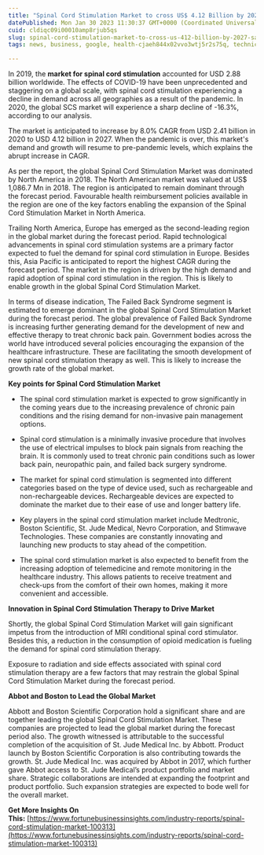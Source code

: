 ```yaml
---
title: "Spinal Cord Stimulation Market to cross US$ 4.12 Billion by 2027, Says Fortune Business Insights"
datePublished: Mon Jan 30 2023 11:30:37 GMT+0000 (Coordinated Universal Time)
cuid: cldiqc09i00010amp8rjub5qs
slug: spinal-cord-stimulation-market-to-cross-us-412-billion-by-2027-says-fortune-business-insights
tags: news, business, google, health-cjaeh844x02vvo3wtj5r2s75q, technical-writing-1

---
```


In 2019, the **market for spinal cord stimulation** accounted for USD 2.88 billion worldwide. The effects of COVID-19 have been unprecedented and staggering on a global scale, with spinal cord stimulation experiencing a decline in demand across all geographies as a result of the pandemic. In 2020, the global SCS market will experience a sharp decline of -16.3%, according to our analysis.

The market is anticipated to increase by 8.0% CAGR from USD 2.41 billion in 2020 to USD 4.12 billion in 2027. When the pandemic is over, this market's demand and growth will resume to pre-pandemic levels, which explains the abrupt increase in CAGR.

As per the report, the global Spinal Cord Stimulation Market was dominated by North America in 2018. The North American market was valued at US$ 1,086.7 Mn in 2018. The region is anticipated to remain dominant through the forecast period. Favourable health reimbursement policies available in the region are one of the key factors enabling the expansion of the Spinal Cord Stimulation Market in North America.

Trailing North America, Europe has emerged as the second-leading region in the global market during the forecast period. Rapid technological advancements in spinal cord stimulation systems are a primary factor expected to fuel the demand for spinal cord stimulation in Europe. Besides this, Asia Pacific is anticipated to report the highest CAGR during the forecast period. The market in the region is driven by the high demand and rapid adoption of spinal cord stimulation in the region. This is likely to enable growth in the global Spinal Cord Stimulation Market.

In terms of disease indication, The Failed Back Syndrome segment is estimated to emerge dominant in the global Spinal Cord Stimulation Market during the forecast period. The global prevalence of Failed Back Syndrome is increasing further generating demand for the development of new and effective therapy to treat chronic back pain. Government bodies across the world have introduced several policies encouraging the expansion of the healthcare infrastructure. These are facilitating the smooth development of new spinal cord stimulation therapy as well. This is likely to increase the growth rate of the global market.

**Key points for Spinal Cord Stimulation Market**

* The spinal cord stimulation market is expected to grow significantly in the coming years due to the increasing prevalence of chronic pain conditions and the rising demand for non-invasive pain management options.
    
* Spinal cord stimulation is a minimally invasive procedure that involves the use of electrical impulses to block pain signals from reaching the brain. It is commonly used to treat chronic pain conditions such as lower back pain, neuropathic pain, and failed back surgery syndrome.
    
* The market for spinal cord stimulation is segmented into different categories based on the type of device used, such as rechargeable and non-rechargeable devices. Rechargeable devices are expected to dominate the market due to their ease of use and longer battery life.
    
* Key players in the spinal cord stimulation market include Medtronic, Boston Scientific, St. Jude Medical, Nevro Corporation, and Stimwave Technologies. These companies are constantly innovating and launching new products to stay ahead of the competition.
    
* The spinal cord stimulation market is also expected to benefit from the increasing adoption of telemedicine and remote monitoring in the healthcare industry. This allows patients to receive treatment and check-ups from the comfort of their own homes, making it more convenient and accessible.
    

**Innovation in Spinal Cord Stimulation Therapy to Drive Market**

Shortly, the global Spinal Cord Stimulation Market will gain significant impetus from the introduction of MRI conditional spinal cord stimulator. Besides this, a reduction in the consumption of opioid medication is fueling the demand for spinal cord stimulation therapy.

Exposure to radiation and side effects associated with spinal cord stimulation therapy are a few factors that may restrain the global Spinal Cord Stimulation Market during the forecast period.

**Abbot and Boston to Lead the Global Market**

Abbott and Boston Scientific Corporation hold a significant share and are together leading the global Spinal Cord Stimulation Market. These companies are projected to lead the global market during the forecast period also. The growth witnessed is attributable to the successful completion of the acquisition of St. Jude Medical Inc. by Abbott. Product launch by Boston Scientific Corporation is also contributing towards the growth. St. Jude Medical Inc. was acquired by Abbot in 2017, which further gave Abbot access to St. Jude Medical’s product portfolio and market share. Strategic collaborations are intended at expanding the footprint and product portfolio. Such expansion strategies are expected to bode well for the overall market.

**Get More Insights On This:** [https://www.fortunebusinessinsights.com/industry-reports/spinal-cord-stimulation-market-100313](https://www.fortunebusinessinsights.com/industry-reports/spinal-cord-stimulation-market-100313)